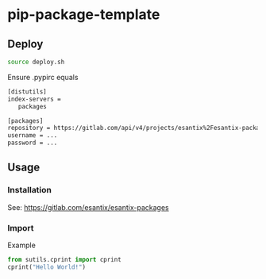 # pip-package-template


## Deploy
 ```bash
source deploy.sh 
```

Ensure .pypirc equals
 ```txt
[distutils]
index-servers =
    packages

[packages]
repository = https://gitlab.com/api/v4/projects/esantix%2Fesantix-packages/packages/pypi  
username = ...
password = ...
```

## Usage
### Installation
See: https://gitlab.com/esantix/esantix-packages

### Import
Example 

```python
from sutils.cprint import cprint
cprint("Hello World!")
```
